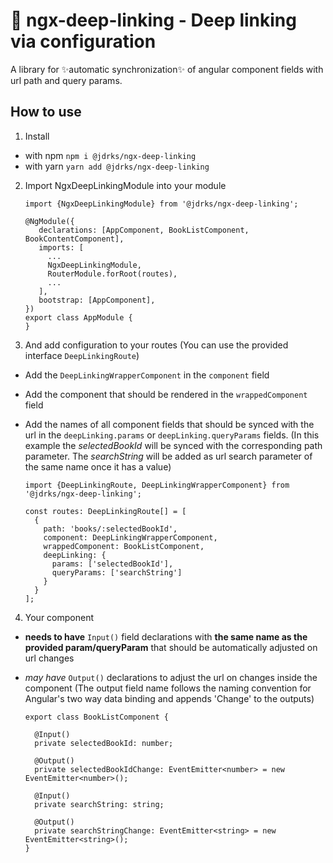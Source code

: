 # :rocket: ngx-deep-linking - Deep linking via configuration

A library for :sparkles:automatic synchronization:sparkles: of angular component fields with url path and query params.

## How to use

1. Install

* with npm ``npm i @jdrks/ngx-deep-linking``
* with yarn ``yarn add @jdrks/ngx-deep-linking``

2. Import NgxDeepLinkingModule into your module
   ```
   import {NgxDeepLinkingModule} from '@jdrks/ngx-deep-linking';

   @NgModule({
      declarations: [AppComponent, BookListComponent, BookContentComponent],
      imports: [
        ...
        NgxDeepLinkingModule,
        RouterModule.forRoot(routes),
        ...
      ],
      bootstrap: [AppComponent],
   })
   export class AppModule {
   }
   ```
3. And add configuration to your routes (You can use the provided interface `DeepLinkingRoute`)

* Add the ``DeepLinkingWrapperComponent`` in the ``component`` field
* Add the component that should be rendered in the `wrappedComponent` field
* Add the names of all component fields that should be synced with the url in the `deepLinking.params`
  or `deepLinking.queryParams` fields.
  (In this example the _selectedBookId_ will be synced with the corresponding path parameter. The _searchString_ will be
  added as url search parameter of the same name once it has a value)

  ```
  import {DeepLinkingRoute, DeepLinkingWrapperComponent} from '@jdrks/ngx-deep-linking';

  const routes: DeepLinkingRoute[] = [
    {
      path: 'books/:selectedBookId',
      component: DeepLinkingWrapperComponent,
      wrappedComponent: BookListComponent,
      deepLinking: {
        params: ['selectedBookId'],
        queryParams: ['searchString']
      }
    }
  ];
  ```

4. Your component

* **needs to have** `Input()` field declarations with **the same name as the provided param/queryParam** that should be
  automatically adjusted on url changes
* *may have* `Output()` declarations to adjust the url on changes inside the component (The output field name follows
  the naming convention for Angular's two way data binding and appends 'Change' to the outputs)

  ```
  export class BookListComponent {

    @Input()
    private selectedBookId: number;
    
    @Output()
    private selectedBookIdChange: EventEmitter<number> = new EventEmitter<number>();    

    @Input()
    private searchString: string;

    @Output()
    private searchStringChange: EventEmitter<string> = new EventEmitter<string>();
  }
  ```
